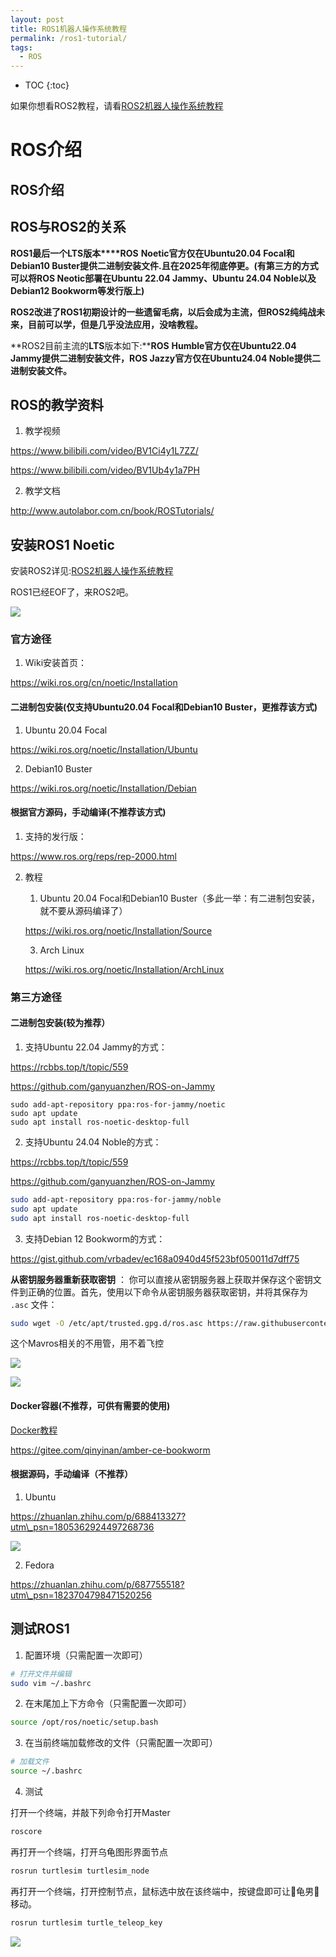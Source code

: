 ```yaml
---
layout: post
title: ROS1机器人操作系统教程
permalink: /ros1-tutorial/
tags:
  - ROS
---
```


* TOC
{:toc}

如果你想看ROS2教程，请看[ROS2机器人操作系统教程](https://sdutvincirobot.feishu.cn/wiki/FKEVwIsvKi1yBHkHWqTcn2ZKnNe)
# ROS介绍
## ROS介绍
## ROS与ROS2的关系

**ROS1最后一个****LTS****版本****ROS** **Noetic官方仅在Ubuntu20.04 Focal和Debian10 Buster提供二进制安装文件.且在2025年彻底停更。(有第三方的方式可以将ROS Neotic部署在Ubuntu 22.04 Jammy、Ubuntu 24.04 Noble以及Debian12 Bookworm等发行版上)**

**ROS2改进了ROS1初期设计的一些遗留毛病，以后会成为主流，但ROS2纯纯战未来，目前可以学，但是几乎没法应用，没啥教程。**

**ROS2目前主流的****LTS****版本如下:****ROS** **Humble官方仅在Ubuntu22.04 Jammy提供二进制安装文件，ROS Jazzy官方仅在Ubuntu24.04 Noble提供二进制安装文件。**
## ROS的教学资料

1.  教学视频

https://www.bilibili.com/video/BV1Ci4y1L7ZZ/

https://www.bilibili.com/video/BV1Ub4y1a7PH

2.  教学文档

http://www.autolabor.com.cn/book/ROSTutorials/
## 安装ROS1 Noetic

安装ROS2详见:[ROS2机器人操作系统教程](https://sdutvincirobot.feishu.cn/wiki/FKEVwIsvKi1yBHkHWqTcn2ZKnNe)

ROS1已经EOF了，来ROS2吧。

![](https://cdn.eo.r2.tungchiahui.cn/tungwebsite/assets/images/2024-07-13/image1.webp)
### 官方途径

1.  Wiki安装首页：

https://wiki.ros.org/cn/noetic/Installation
#### 二进制包安装(仅支持Ubuntu20.04 Focal和Debian10 Buster，**更推荐该方式**)

1.  Ubuntu 20.04 Focal

https://wiki.ros.org/noetic/Installation/Ubuntu

2.  Debian10 Buster

https://wiki.ros.org/noetic/Installation/Debian
#### 根据官方源码，手动编译(不推荐该方式)

1.  支持的发行版：

https://www.ros.org/reps/rep-2000.html

2.  教程

    1.  Ubuntu 20.04 Focal和Debian10 Buster（多此一举：有二进制包安装，就不要从源码编译了）

    https://wiki.ros.org/noetic/Installation/Source

    3.  Arch Linux

    https://wiki.ros.org/noetic/Installation/ArchLinux
### 第三方途径
#### 二进制包安装(**较为推荐**）

1.  支持Ubuntu 22.04 Jammy的方式：

https://rcbbs.top/t/topic/559

https://github.com/ganyuanzhen/ROS-on-Jammy

```
sudo add-apt-repository ppa:ros-for-jammy/noetic
sudo apt update
sudo apt install ros-noetic-desktop-full
```

2.  支持Ubuntu 24.04 Noble的方式：

https://rcbbs.top/t/topic/559

https://github.com/ganyuanzhen/ROS-on-Jammy

```bash
sudo add-apt-repository ppa:ros-for-jammy/noble
sudo apt update
sudo apt install ros-noetic-desktop-full
```

3.  支持Debian 12 Bookworm的方式：

https://gist.github.com/vrbadev/ec168a0940d45f523bf050011d7dff75

**从密钥服务器重新获取密钥** ： 你可以直接从密钥服务器上获取并保存这个密钥文件到正确的位置。首先，使用以下命令从密钥服务器获取密钥，并将其保存为 `.asc` 文件：

```bash
sudo wget -O /etc/apt/trusted.gpg.d/ros.asc https://raw.githubusercontent.com/ros/rosdistro/master/ros.asc
```

这个Mavros相关的不用管，用不着飞控

![](https://cdn.eo.r2.tungchiahui.cn/tungwebsite/assets/images/2024-07-13/image2.webp)

![](https://cdn.eo.r2.tungchiahui.cn/tungwebsite/assets/images/2024-07-13/image3.webp)
#### Docker容器(不推荐，可供有需要的使用)

[Docker教程](https://sdutvincirobot.feishu.cn/wiki/KRSMwKmTvivWRskSRszc2vfNnoc)

https://gitee.com/qinyinan/amber-ce-bookworm
#### 根据源码，手动编译（不推荐）

1.  Ubuntu

https://zhuanlan.zhihu.com/p/688413327?utm\_psn=1805362924497268736

![](https://cdn.eo.r2.tungchiahui.cn/tungwebsite/assets/images/2024-07-13/image4.webp)

2.  Fedora

https://zhuanlan.zhihu.com/p/687755518?utm\_psn=1823704798471520256
## 测试ROS1

1.  配置环境（只需配置一次即可）

```bash
# 打开文件并编辑
sudo vim ~/.bashrc
```

2.  在末尾加上下方命令（只需配置一次即可）

```bash
source /opt/ros/noetic/setup.bash
```

3.  在当前终端加载修改的文件（只需配置一次即可）

```bash
# 加载文件
source ~/.bashrc
```

4.  测试

打开一个终端，并敲下列命令打开Master

```bash
roscore
```

再打开一个终端，打开乌龟图形界面节点

```bash
rosrun turtlesim turtlesim_node
```

再打开一个终端，打开控制节点，鼠标选中放在该终端中，按键盘即可让🐢龟男🐢移动。

```bash
rosrun turtlesim turtle_teleop_key
```

![](https://cdn.eo.r2.tungchiahui.cn/tungwebsite/assets/images/2024-07-13/image5.webp)
